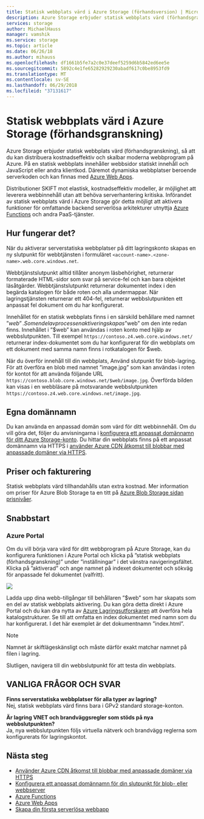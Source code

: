 ```yaml
---
title: Statisk webbplats värd i Azure Storage (förhandsversion) | Microsoft Docs
description: Azure Storage erbjuder statisk webbplats värd (förhandsgranskning), erbjuder en kostnadseffektiv och skalbar lösning för värd för moderna webbprogram.
services: storage
author: MichaelHauss
manager: vamshik
ms.service: storage
ms.topic: article
ms.date: 06/26/18
ms.author: mihauss
ms.openlocfilehash: df1661b5fe7a2c0e37deef5259d6b5842ed6ee5e
ms.sourcegitcommit: 5892c4e1fe65282929230abadf617c0be8953fd9
ms.translationtype: MT
ms.contentlocale: sv-SE
ms.lasthandoff: 06/29/2018
ms.locfileid: "37131617"
---
```

# <a name="static-website-hosting-in-azure-storage-preview"></a>Statisk webbplats värd i Azure Storage (förhandsgranskning)
Azure Storage erbjuder statisk webbplats värd (förhandsgranskning), så att du kan distribuera kostnadseffektiv och skalbar moderna webbprogram på Azure. På en statisk webbplats innehåller webbsidor statiskt innehåll och JavaScript eller andra klientkod. Däremot dynamiska webbplatser beroende serverkoden och kan finnas med [Azure Web Apps](/app-service/app-service-web-overview.md).

Distributioner SKIFT mot elastisk, kostnadseffektiv modeller, är möjlighet att leverera webbinnehåll utan att behöva serverhantering kritiska. Införandet av statisk webbplats värd i Azure Storage gör detta möjligt att aktivera funktioner för omfattande backend serverlösa arkitekturer utnyttja [Azure Functions](/azure-functions/functions-overview.md) och andra PaaS-tjänster.

## <a name="how-does-it-work"></a>Hur fungerar det?
När du aktiverar serverstatiska webbplatser på ditt lagringskonto skapas en ny slutpunkt för webbtjänsten i formuläret `<account-name>.<zone-name>.web.core.windows.net`.

Webbtjänstslutpunkt alltid tillåter anonym läsbehörighet, returnerar formaterade HTML-sidor som svar på service-fel och kan bara objektet läsåtgärder. Webbtjänstslutpunkt returnerar dokumentet index i den begärda katalogen för både roten och alla undermappar. När lagringstjänsten returnerar ett 404-fel, returnerar webbslutpunkten ett anpassat fel dokument om du har konfigurerat.

Innehållet för en statisk webbplats finns i en särskild behållare med namnet ”$web”. Som en del av processen aktivering skapas ”$web” om den inte redan finns. Innehållet i ”$web” kan användas i roten konto med hjälp av webbslutpunkten. Till exempel `https://contoso.z4.web.core.windows.net/` returnerar index-dokumentet som du har konfigurerat för din webbplats om ett dokument med samma namn finns i rotkatalogen för $web.

När du överför innehåll till din webbplats, Använd slutpunkt för blob-lagring. För att överföra en blob med namnet ”image.jpg” som kan användas i roten för kontot för att använda följande URL `https://contoso.blob.core.windows.net/$web/image.jpg`. Överförda bilden kan visas i en webbläsare på motsvarande webbslutpunkten `https://contoso.z4.web.core.windows.net/image.jpg`.


## <a name="custom-domain-names"></a>Egna domännamn
Du kan använda en anpassad domän som värd för ditt webbinnehåll. Om du vill göra det, följer du anvisningarna i [konfigurera ett anpassat domännamn för ditt Azure Storage-konto](storage-custom-domain-name.md). Du hittar din webbplats finns på ett anpassat domännamn via HTTPS i [använder Azure CDN åtkomst till blobbar med anpassade domäner via HTTPS](storage-https-custom-domain-cdn.md).

## <a name="pricing-and-billing"></a>Priser och fakturering
Statisk webbplats värd tillhandahålls utan extra kostnad. Mer information om priser för Azure Blob Storage ta en titt på [Azure Blob Storage sidan prisnivåer](https://azure.microsoft.com/pricing/details/storage/blobs/).

## <a name="quickstart"></a>Snabbstart
### <a name="azure-portal"></a>Azure Portal
Om du vill börja vara värd för ditt webbprogram på Azure Storage, kan du konfigurera funktionen i Azure Portal och klicka på ”statisk webbplats (förhandsgranskning)” under ”inställningar” i det vänstra navigeringsfältet. Klicka på ”aktiverad” och ange namnet på indexet dokumentet och sökväg för anpassade fel dokumentet (valfritt).

![](media/storage-blob-static-website/storage-blob-static-website-portal-config.PNG)

Ladda upp dina webb-tillgångar till behållaren ”$web” som har skapats som en del av statisk webbplats aktivering. Du kan göra detta direkt i Azure Portal och du kan dra nytta av [Azure Lagringsutforskaren](https://azure.microsoft.com/features/storage-explorer/) att överföra hela katalogstrukturer. Se till att omfatta en index dokumentet med namn som du har konfigurerat. I det här exemplet är det dokumentnamn ”index.html”.

> [!NOTE]
> Namnet är skiftlägeskänsligt och måste därför exakt matchar namnet på filen i lagring.

Slutligen, navigera till din webbslutpunkt för att testa din webbplats.

## <a name="faq"></a>VANLIGA FRÅGOR OCH SVAR
**Finns serverstatiska webbplatser för alla typer av lagring?**  
Nej, statisk webbplats värd finns bara i GPv2 standard storage-konton.

**Är lagring VNET och brandväggsregler som stöds på nya webbslutpunkten?**  
Ja, nya webbslutpunkten följs virtuella nätverk och brandvägg reglerna som konfigurerats för lagringskontot.

## <a name="next-steps"></a>Nästa steg
* [Använder Azure CDN åtkomst till blobbar med anpassade domäner via HTTPS](storage-https-custom-domain-cdn.md)
* [Konfigurera ett anpassat domännamn för din slutpunkt för blob- eller webbserver](storage-custom-domain-name.md)
* [Azure Functions](/azure-functions/functions-overview.md)
* [Azure Web Apps](/app-service/app-service-web-overview.md)
* [Skapa din första serverlösa webbapp](https://aka.ms/static-serverless-webapp)
